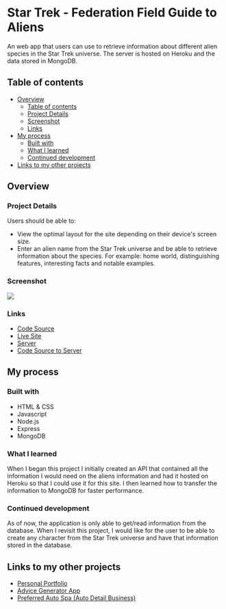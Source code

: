 # Star Trek - Federation Field Guide to Aliens

An web app that users can use to retrieve information about different alien species in the Star Trek universe. The server is hosted on Heroku and the data stored in MongoDB.

## Table of contents

- [Overview](#overview)
  - [Table of contents](#table-of-contents)
  - [Project Details](#project-details)
  - [Screenshot](#screenshot)
  - [Links](#links)
- [My process](#my-process)
  - [Built with](#built-with)
  - [What I learned](#what-i-learned)
  - [Continued development](#continued-development)
- [Links to my other projects](#links-to-my-other-projects)

## Overview

### Project Details

Users should be able to:

- View the optimal layout for the site depending on their device's screen size.
- Enter an alien name from the Star Trek universe and be able to retrieve information about the species. For example: home world, distinguishing features, interesting facts and notable examples.

### Screenshot

![](https://media.giphy.com/media/txG49WSDMlTnZ0QXYe/giphy.gif)

### Links

- [Code Source](https://github.com/ervn12/The-Daily-Grind)
- [Live Site](https://github.com/ervn12/star-trek-CLIENT)
- [Server](https://star-trek-first-gen-aliens.herokuapp.com/)
- [Code Source to Server](https://github.com/ervn12/star-trek-api)

## My process

### Built with

- HTML & CSS
- Javascript
- Node.js
- Express
- MongoDB

### What I learned

When I began this project I initially created an API that contained all the information I would need on the aliens information and had it hosted on Heroku so that I could use it for this site. I then learned how to transfer the information to MongoDB for faster performance.

### Continued development

As of now, the application is only able to get/read information from the database. When I revisit this project, I would like for the user to be able to create any character from the Star Trek universe and have that information stored in the database.

## Links to my other projects

- [Personal Portfolio](https://www.dev-ervin.netlify.app)
- [Advice Generator App](https://github.com/ervn12/adviceGenerator)
- [Preferred Auto Spa (Auto Detail Business)](https://github.com/ervn12/preferredAutoSpa2)
